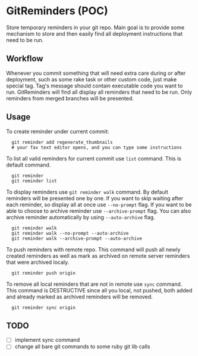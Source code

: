 GitReminders (POC)
=============

Store temporary reminders in your git repo. Main goal is to provide some mechanism to store and then easily find all deployment instructions that need to be run.

Workflow
---------

Whenever you commit something that will need extra care during or after deployment, such as some rake task or other custom code, just make special tag. Tag's message should contain executable code you want to run.
GitReminders will find all display all reminders that need to be run. Only reminders from merged branches will be presented.

Usage
---------
To create reminder under current commit:

```
  git reminder add regenerate_thumbnails
  # your fav text editor opens, and you can type some instructions
```

To list all valid reminders for current commit use `list` command. This is default command.

```
  git reminder
  git reminder list
```

To display reminders use `git reminder walk` command. By default reminders will be presented one by one.
If you want to skip waiting after each reminder, so display all at once use `--no-prompt` flag.
If you want to be able to choose to archive reminder  use `--archive-prompt` flag.
You can also archive reminder automatically by using `--auto-archive` flag.


```
  git reminder walk
  git reminder walk --no-prompt --auto-archive
  git reminder walk --archive-prompt --auto-archive
```

To push reminders with remote repo. This command will push all newly created reminders as well as mark as archived on remote server reminders that were archived localy.

```
  git reminder push origin
```

To remove all local reminders that are not in remote use `sync` command. This command is DESTRUCTIVE since all you local, not pushed, both added and already marked as archived reminders will be removed.

```
  git reminder sync origin
```

TODO
---------
- [ ] implement sync command
- [ ] change all bare git commands to some ruby git lib calls